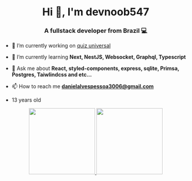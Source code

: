 <h1 align="center">Hi 👋, I'm devnoob547</h1>
<h3 align="center">A fullstack developer from Brazil 💻</h3>

- 🔭 I’m currently working on [quiz universal](https://github.com/devnoob547/quiz-universal)

- 🌱 I’m currently learning **Next, NestJS, Websocket, Graphql, Typescript**

- 💬 Ask me about **React, styled-components, express, sqlite, Primsa, Postgres, Taiwlindcss and etc...**

- 📫 How to reach me **danielalvespessoa3006@gmail.com**
 
- 13 years old 

<div align="center" display="flex">
  <a href="https://github.com/devnoob547">
  <img height="180em" src="https://github-readme-stats.vercel.app/api?username=devnoob547&show_icons=true&theme=algolia&include_all_commits=true&count_private=true"/>
  <img height="180em" src="https://github-readme-stats.vercel.app/api/top-langs/?username=devnoob547&layout=compact&langs_count=7&theme=algolia"/>
</div>
